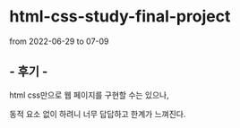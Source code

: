 # html-css-study-final-project
from 2022-06-29 to 07-09

## - 후기 -

html css만으로 웹 페이지를 구현할 수는 있으나,

동적 요소 없이 하려니 너무 답답하고 한계가 느껴진다.